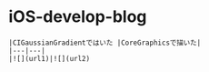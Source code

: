 # iOS-develop-blog
```
|CIGaussianGradientではいた |CoreGraphicsで描いた|
|---|---|
|![](url1)|![](url2)
```
